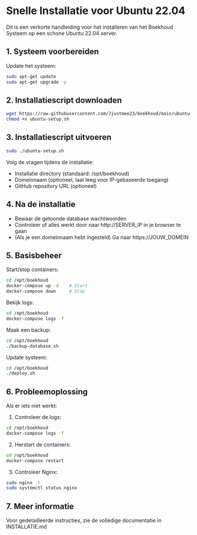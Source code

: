 # Snelle Installatie voor Ubuntu 22.04

Dit is een verkorte handleiding voor het installeren van het Boekhoud Systeem op een schone Ubuntu 22.04 server.

## 1. Systeem voorbereiden

Update het systeem:

```bash
sudo apt-get update
sudo apt-get upgrade -y
```

## 2. Installatiescript downloaden

```bash
wget https://raw.githubusercontent.com/Jjustmee23/boekhoud/main/ubuntu-setup.sh
chmod +x ubuntu-setup.sh
```

## 3. Installatiescript uitvoeren

```bash
sudo ./ubuntu-setup.sh
```

Volg de vragen tijdens de installatie:
- Installatie directory (standaard: /opt/boekhoud)
- Domeinnaam (optioneel, laat leeg voor IP-gebaseerde toegang)
- GitHub repository URL (optioneel)

## 4. Na de installatie

- Bewaar de getoonde database wachtwoorden
- Controleer of alles werkt door naar http://SERVER_IP in je browser te gaan
- (Als je een domeinnaam hebt ingesteld) Ga naar https://JOUW_DOMEIN

## 5. Basisbeheer

Start/stop containers:
```bash
cd /opt/boekhoud
docker-compose up -d    # Start
docker-compose down     # Stop
```

Bekijk logs:
```bash
cd /opt/boekhoud
docker-compose logs -f
```

Maak een backup:
```bash
cd /opt/boekhoud
./backup-database.sh
```

Update systeem:
```bash
cd /opt/boekhoud
./deploy.sh
```

## 6. Probleemoplossing

Als er iets niet werkt:

1. Controleer de logs:
```bash
cd /opt/boekhoud
docker-compose logs -f
```

2. Herstart de containers:
```bash
cd /opt/boekhoud
docker-compose restart
```

3. Controleer Nginx:
```bash
sudo nginx -t
sudo systemctl status nginx
```

## 7. Meer informatie

Voor gedetailleerde instructies, zie de volledige documentatie in INSTALLATIE.md